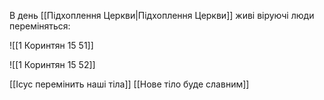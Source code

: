 В день [[Підхоплення Церкви|Підхоплення Церкви]] живі віруючі люди переміняться:

![[1 Коринтян 15 51]]

![[1 Коринтян 15 52]]

[[Ісус перемінить наші тіла]]
[[Нове тіло буде славним]]
